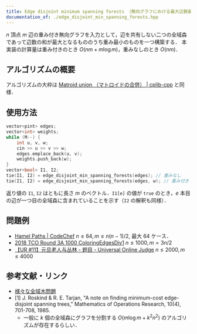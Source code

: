 ```yaml
---
title: Edge disjoint minimum spanning forests （無向グラフにおける最大辺数最小重みの辺素な二つの全域森）
documentation_of: ./edge_disjoint_min_spanning_forests.hpp
---
```


$n$ 頂点 $m$ 辺の重み付き無向グラフを入力として，辺を共有しない二つの全域森であって辺数の和が最大となるもののうち重み最小のものを一つ構築する．
本実装の計算量は重み付きのとき $O(nm + m \log m)$，重みなしのとき $O(nm)$．

## アルゴリズムの概要

アルゴリズムの大枠は [Matroid union （マトロイドの合併） \| cplib-cpp](https://hitonanode.github.io/cplib-cpp/combinatorial_opt/matroid_union.hpp) と同様．

## 使用方法

```cpp
vector<pint> edges;
vector<int> weights;
while (M--) {
    int u, v, w;
    cin >> u >> v >> w;
    edges.emplace_back(u, v);
    weights.push_back(w);
}
vector<bool> I1, I2;
tie(I1, I2) = edge_disjoint_min_spanning_forests(edges); // 重みなし
tie(I1, I2) = edge_disjoint_min_spanning_forests(edges, w); // 重み付き
```

返り値の `I1`, `I2` はともに長さ $m$ のベクトル．`I1[e]` の値が `true` のとき，$e$ 本目の辺が一つ目の全域森に含まれていることを示す（`I2` の解釈も同様）．

## 問題例

- [Hamel Paths \| CodeChef](https://www.codechef.com/problems/HAMEL) $n \le 64, m \le n(n - 1) / 2$, 最大 64 ケース．
- [2018 TCO Round 3A 1000 ColoringEdgesDiv1](https://archive.topcoder.com/ProblemStatement/pm/14909) $n \le 1000, m = 3n/2$
- [【UR #11】元旦老人与丛林 - 题目 - Universal Online Judge](https://uoj.ac/problem/168) $n \le 2000, m \le 4000$

## 参考文献・リンク

- [様々な全域木問題](https://www.slideshare.net/tmaehara/ss-17402143)
- [1] J. Roskind & R. E. Tarjan, 
  "A note on finding minimum-cost edge-disjoint spanning trees,"
  Mathematics of Operations Research, 10(4), 701-708, 1985.
  - 一般に $k$ 個の全域森にグラフを分割する $O(m \log m + k^2 n^2)$ のアルゴリズムが存在するらしい．
